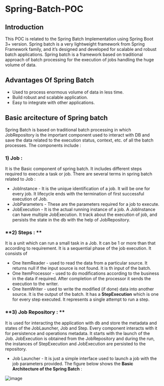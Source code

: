 # Spring-Batch-POC

## Introduction
This POC is related to the Spring Batch Implementation using Spring Boot 3+ version.
Spring batch is a very lightweight framework from Spring Framework family, and it’s designed and developed for scalable and robust batch applications.
Spring batch is a framework based on traditional approach of batch processing for the execution of jobs handling the huge volume of data.

## Advantages Of Spring Batch
* Used to process enormous volume of data in less time.
* Build robust and scalable application.
* Easy to integrate with other applications.

## Basic arcitecture of Spring batch
Spring Batch is based on traditional batch processing in which JobRepository is the important component used to interact with DB and save the data related to the execution status, context, etc. of all the batch processes.
The components include : 
### **1) Job :** 
It is the Basic component of spring batch. It includes different steps required to execute a task or job.
There are several terms in spring batch related to Job : 
* JobInstance - It is the unique identification of a job. It will be one for every job. It lifecycle ends with the termination of first successful execution of Job.
* JobParameters - These are the parameters required for a job to execute.
* JobExecution - It is the actual running instance of a job. A JobInstance can have multiple JobExecution. It track about the execution of job, and persists the state in the db with the help of JobRepository.

### **2) Steps : **
It is a unit which can run a small task in a Job. It can be 1 or more than that according to requirement. It is a sequential phase of the job execution. It consists of 
* One ItemReader - used to read the data from a particular source. It returns null if the input source is not found. It is th input of the batch.
* One ItemProcessor - used to do modifications according to the business in the data if required. After completion of the processor it sends the execution to the writer.
* One ItemWriter - used to write the modified (if done) data into another source. It is the output of the batch. 
  It has a **StepExecution** which is one for every step executed. It represents a single attempt to run a step.

### **3) Job Repository : **
It is used for interacting the application with db and store the metadata and states of the JobLauncher, Job and Step. Every component interacts with it for persistence and operations metadata. It starts with the launch of the Job. JobExecution is obtained from the JobRepository and during the run, the instances of StepExecution and JobExecution are persisted to the repository.
* Job Launcher - It is just a simple interface used to launch a job with the job parameters provided. 
The figure below shows the **Basic Architecture of the Spring Batch** : 

![image](https://github.com/AshayOfficial/Spring-batch/assets/116789599/403b112b-cdd5-45ac-bfae-6638e995bfa5)

